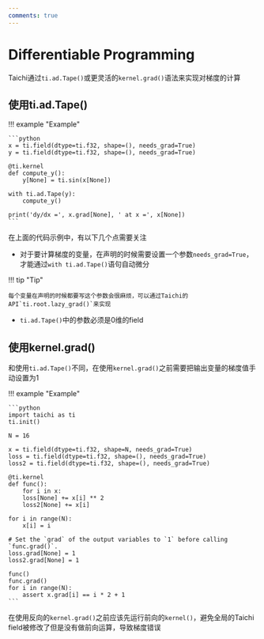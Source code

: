 ```yaml
---
comments: true
---
```


# Differentiable Programming

Taichi通过`ti.ad.Tape()`或更灵活的`kernel.grad()`语法来实现对梯度的计算

## 使用ti.ad.Tape()

!!! example "Example"

    ```python
    x = ti.field(dtype=ti.f32, shape=(), needs_grad=True)
    y = ti.field(dtype=ti.f32, shape=(), needs_grad=True)

    @ti.kernel
    def compute_y():
        y[None] = ti.sin(x[None])

    with ti.ad.Tape(y):
        compute_y()

    print('dy/dx =', x.grad[None], ' at x =', x[None])
    ```

在上面的代码示例中，有以下几个点需要关注

- 对于要计算梯度的变量，在声明的时候需要设置一个参数`needs_grad=True`，才能通过`with ti.ad.Tape()`语句自动微分

!!! tip "Tip"

    每个变量在声明的时候都要写这个参数会很麻烦，可以通过Taichi的API`ti.root.lazy_grad()`来实现

- `ti.ad.Tape()`中的参数必须是0维的field

## 使用kernel.grad()

和使用`ti.ad.Tape()`不同，在使用`kernel.grad()`之前需要把输出变量的梯度值手动设置为1

!!! example "Example"

    ```python
    import taichi as ti
    ti.init()

    N = 16

    x = ti.field(dtype=ti.f32, shape=N, needs_grad=True)
    loss = ti.field(dtype=ti.f32, shape=(), needs_grad=True)
    loss2 = ti.field(dtype=ti.f32, shape=(), needs_grad=True)

    @ti.kernel
    def func():
        for i in x:
        loss[None] += x[i] ** 2
        loss2[None] += x[i]

    for i in range(N):
        x[i] = i

    # Set the `grad` of the output variables to `1` before calling `func.grad()`.
    loss.grad[None] = 1
    loss2.grad[None] = 1

    func()
    func.grad()
    for i in range(N):
        assert x.grad[i] == i * 2 + 1
    ```

在使用反向的`kernel.grad()`之前应该先运行前向的`kernel()`，避免全局的Taichi field被修改了但是没有做前向运算，导致梯度错误












